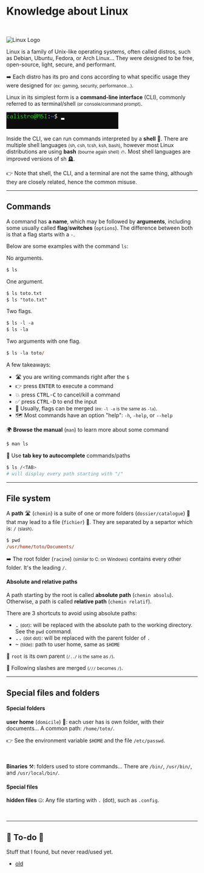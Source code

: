 # Knowledge about Linux

<div class="row row-cols-md-2"><div>

<br>

<p class="text-center">

<img alt="Linux Logo" src="/courses/operating-systems/linux/knowledge/_images/linux.png" width="128"/>
</p>

Linux is a family of Unix-like operating systems, often called distros, such as Debian, Ubuntu, Fedora, or Arch Linux... They were designed to be free, open-source, light, secure, and performant.

➡️ Each distro has its pro and cons according to what specific usage they were designed for <small>(ex: gaming, security, performance...)</small>.
</div><div>

Linux in its simplest form is a **command-line interface** (CLI), commonly referred to as terminal/shell <small>(or console/command prompt)</small>.

![Linux: Terminal](_images/terminal.png)

Inside the CLI, we can run commands interpreted by a **shell** 🐚.  There are multiple shell languages <small>(sh, csh, tcsh, ksh, bash)</small>, however most Linux distributions are using **bash** <small>(bourne again shell)</small> 🔥. Most shell languages are improved versions of sh 🪦.

👉 Note that shell, the CLI, and a terminal are not the same thing, although they are closely related, hence the common misuse.
</div></div>

<hr class="sep-both">

## Commands 

<div class="row row-cols-md-2"><div>

A command has **a name**, which may be followed by **arguments**, including some usually called **flag**/**switches** (`options`). The difference between both is that a flag starts with a `-`.

Below are some examples with the command `ls`:

<div class="row row-cols-md-2"><div>

No arguments.

```ps
$ ls
```

One argument.

```ps
$ ls toto.txt
$ ls "toto.txt"
```
</div><div>

Two flags.

```ps
$ ls -l -a
$ ls -la
```

Two arguments with one flag.

```ps
$ ls -la toto/
```
</div></div>
</div><div>

A few takeaways:

* 🛣️ you are writing commands right after the `$`
* 👉 press <kbd>ENTER</kbd> to execute a command
* 💥 press <kbd>CTRL-C</kbd> to cancel/kill a command
* ✅ press <kbd>CTRL-D</kbd> to end the input
* 🚀 Usually, flags can be merged <small>(ex: `-l -a` is the same as `-la`)</small>.
* 🗺️ Most commands have an option "help": `-h`, `-help`, or `--help`

🌍 **Browse the manual** (`man`) to learn more about some command

```bash
$ man ls
```

🤘 Use **tab key to autocomplete** commands/paths

```bash
$ ls /<TAB>
# will display every path starting with "/"
```
</div></div>

<hr class="sep-both">

## File system

<div class="row row-cols-md-2 mt-3"><div>

A **path** 🛣️ (`chemin`) is a suite of one or more folders (`dossier/catalogue`) 📂 that may lead to a file (`fichier`) 📄. They are separated by a separtor which is: `/` <small>(slash)</small>.

```ps
$ pwd
/usr/home/toto/Documents/
```

➡️ The root folder (`racine`) <small>(similar to C: on Windows)</small> contains every other folder. It's the leading `/`.
</div><div>

#### Absolute and relative paths

A path starting by the root is called **absolute path** (`chemin absolu`). Otherwise, a path is called **relative path** (`chemin relatif`).

There are 3 shortcuts to avoid using absolute paths:

* <kbd>.</kbd> <small>(dot)</small>: will be replaced with the absolute path to the working directory. See the `pwd` command.
* <kbd>..</kbd> <small>(dot dot)</small>: will be replaced with the parent folder of `.`
* <kbd>~</kbd> <small>(tilde)</small>: path to user home, same as `$HOME`

🦐 `root` is its own parent <small>(`/../` is the same as `/`)</small>.

🧪 Following slashes are merged <small>(`///` becomes `/`)</small>.
</div></div>

<hr class="sep-both">

## Special files and folders

<div class="row row-cols-md-2"><div>

#### Special folders

**user home** (<code>domicile</code>) 🏡: each user has is own folder, with their documents... A common path: <code>/home/toto/</code>.

👉 See the environment variable `$HOME` and the file `/etc/passwd`.

<br>

**Binaries** ⚒️: folders used to store commands... There are `/bin/`, `/usr/bin/`, and `/usr/local/bin/`.
</div><div>

#### Special files

**hidden files** 🤐: Any file starting with <code>.</code> (dot), such as <code>.config</code>.

<br>

</div></div>

<hr class="sep-both">

## 👻 To-do 👻

Stuff that I found, but never read/used yet.

<div class="row row-cols-md-2"><div>

* [old](_old.md)
</div><div>


</div></div>